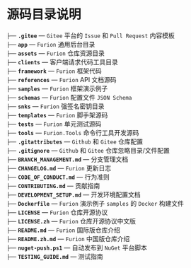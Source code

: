 # 源码目录说明

`├──` **`.gitee`** — `Gitee` 平台的 `Issue` 和 `Pull Request` 内容模板<br>
`├──` **`app`** — `Furion` 通用后台目录<br>
`├──` **`assets`** — `Furion` 仓库资源目录<br>
`├──` **`clients`** — 客户端请求代码工具目录<br>
`├──` **`framework`** — `Furion` 框架代码<br>
`├──` **`references`** — `Furion` API 文档源码<br>
`├──` **`samples`** — `Furion` 框架演示例子<br>
`├──` **`schemas`** — `Furion` 配置文件 `JSON Schema`<br>
`├──` **`snks`** — `Furion` 强签名密钥目录<br>
`├──` **`templates`** — `Furion` 脚手架源码<br>
`├──` **`tests`** — `Furion` 单元测试源码<br>
`├──` **`tools`** — `Furion.Tools` 命令行工具开发源码<br>
`├──` **`.gitattributes`** — `Github` 和 `Gitee` 仓库配置<br>
`├──` **`.gitignore`** — `Github` 和 `Gitee` 仓库忽略目录/文件配置<br>
`├──` **`BRANCH_MANAGEMENT.md`** — 分支管理文档<br>
`├──` **`CHANGELOG.md`** — `Furion` 更新日志<br>
`├──` **`CODE_OF_CONDUCT.md`** — 行为准则<br>
`├──` **`CONTRIBUTING.md`** — 贡献指南<br>
`├──` **`DEVELOPMENT_SETUP.md`** — 开发环境配置文档<br>
`├──` **`Dockerfile`** — `Furion` 演示例子 `samples` 的 `Docker` 构建文件<br>
`├──` **`LICENSE`** — `Furion` 仓库开源协议<br>
`├──` **`LICENSE.zh`** — `Furion` 仓库开源协议中文版<br>
`├──` **`README.md`** — `Furion` 国际版仓库介绍<br>
`├──` **`README.zh.md`** — `Furion` 中国版仓库介绍<br>
`├──` **`nuget-push.ps1`** — 自动发布到 `NuGet` 平台脚本<br>
`├──` **`TESTING_GUIDE.md`** — 测试指南<br>
